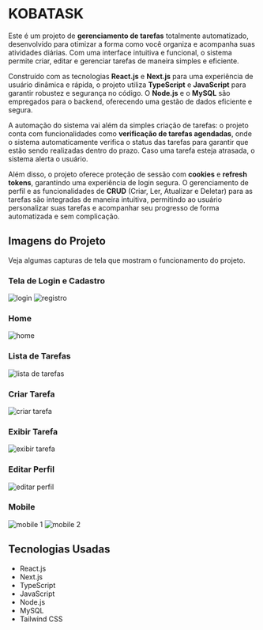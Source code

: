 # KOBATASK

Este é um projeto de **gerenciamento de tarefas** totalmente automatizado, desenvolvido para otimizar a forma como você organiza e acompanha suas atividades diárias. Com uma interface intuitiva e funcional, o sistema permite criar, editar e gerenciar tarefas de maneira simples e eficiente.

Construído com as tecnologias **React.js** e **Next.js** para uma experiência de usuário dinâmica e rápida, o projeto utiliza **TypeScript** e **JavaScript** para garantir robustez e segurança no código. O **Node.js** e o **MySQL** são empregados para o backend, oferecendo uma gestão de dados eficiente e segura.

A automação do sistema vai além da simples criação de tarefas: o projeto conta com funcionalidades como **verificação de tarefas agendadas**, onde o sistema automaticamente verifica o status das tarefas para garantir que estão sendo realizadas dentro do prazo. Caso uma tarefa esteja atrasada, o sistema alerta o usuário.

Além disso, o projeto oferece proteção de sessão com **cookies** e **refresh tokens**, garantindo uma experiência de login segura. O gerenciamento de perfil e as funcionalidades de **CRUD** (Criar, Ler, Atualizar e Deletar) para as tarefas são integradas de maneira intuitiva, permitindo ao usuário personalizar suas tarefas e acompanhar seu progresso de forma automatizada e sem complicação.

## Imagens do Projeto

Veja algumas capturas de tela que mostram o funcionamento do projeto.

### Tela de Login e Cadastro
![login](https://github.com/user-attachments/assets/f1528740-3020-4b71-a6fe-c687515ef7be)
![registro](https://github.com/user-attachments/assets/356b3265-a0c9-4741-aac6-8c93fd980bb3)

### Home
![home](https://github.com/user-attachments/assets/f419c4d1-6807-4e88-a748-dc6f80bd4cba)

### Lista de Tarefas
![lista de tarefas](https://github.com/user-attachments/assets/462a1605-cf96-4a4f-b315-a487756ff9bc)

### Criar Tarefa
![criar tarefa](https://github.com/user-attachments/assets/e56c5744-a566-4dc3-bbe7-1e930830a41e)

### Exibir Tarefa
![exibir tarefa](https://github.com/user-attachments/assets/d3601a56-5b5c-44d4-9605-b7ff5d53e80d)

### Editar Perfil
![editar perfil](https://github.com/user-attachments/assets/47c1efb7-e7ad-495f-8bd7-c5f814d92db2)

### Mobile
![mobile 1](https://github.com/user-attachments/assets/445c6687-510c-4b3d-b213-1d269f40d320)
![mobile 2](https://github.com/user-attachments/assets/04d7432a-2fa9-431f-a8ae-710fced1fd57)


## Tecnologias Usadas

- React.js
- Next.js
- TypeScript
- JavaScript
- Node.js
- MySQL
- Tailwind CSS

